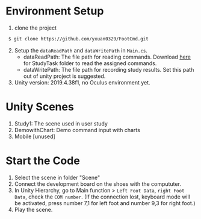 # Environment Setup
1. clone the project
  ``` bash
   $ git clone https://github.com/yxuan0329/FootCmd.git 
   ```
2. Setup the ``dataReadPath`` and ``dataWritePath`` in ``Main.cs``.
   - dataReadPath: The file path for reading commands. Download [here](https://drive.google.com/drive/folders/1SjdnZ_SQujV934D3puRcmUeQoZlC5MSC?usp=sharing) for StudyTask folder to read the assigned commands.
   - dataWritePath: The file path for recording study results. Set this path out of unity project is suggested.
3. Unity version: 2019.4.38f1, no Oculus environment yet.

# Unity Scenes
1. Study1: The scene used in user study
2. DemowithChart: Demo command input with charts
3. Mobile [unused]

# Start the Code
1. Select the scene in folder "Scene"
2. Connect the development board on the shoes with the compututer.
3. In Unity Hierarchy, go to Main function > ``Left Foot Data``, ``right Foot Data``, check the ``COM number``.
   (If the connection lost, keyboard mode will be activated, press number 7,1 for left foot and number 9,3 for right foot.)
5. Play the scene.

   
